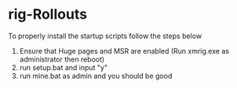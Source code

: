 # rig-Rollouts
To properly install the startup scripts follow the steps below

1. Ensure that Huge pages and MSR are enabled (Run xmrig.exe as administrator then reboot)
2. run setup.bat and input "y"
3. run mine.bat as admin and you should be good
